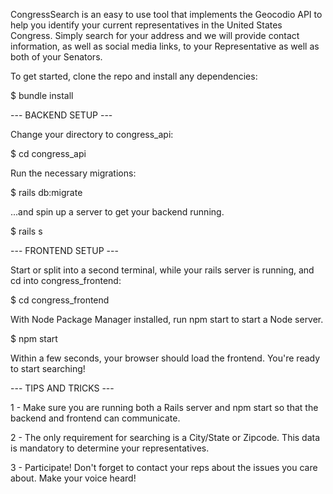 CongressSearch is an easy to use tool that implements the Geocodio API to help you identify your current representatives in the United States Congress. Simply search for your address and we will provide contact information, as well as social media links, to your Representative as well as both of your Senators. 

To get started, clone the repo and install any dependencies:

$ bundle install

--- BACKEND SETUP ---

Change your directory to congress_api:

$ cd congress_api

Run the necessary migrations:

$ rails db:migrate

...and spin up a server to get your backend running. 

$ rails s

--- FRONTEND SETUP ---

Start or split into a second terminal, while your rails server is running, and cd into congress_frontend:

$ cd congress_frontend

With Node Package Manager installed, run npm start to start a Node server. 

$ npm start

Within a few seconds, your browser should load the frontend. You're ready to start searching!

--- TIPS AND TRICKS --- 

1 - Make sure you are running both a Rails server and npm start so that the backend and frontend can communicate. 

2 - The only requirement for searching is a City/State or Zipcode. This data is mandatory to determine your representatives. 

3 - Participate! Don't forget to contact your reps about the issues you care about. Make your voice heard!
